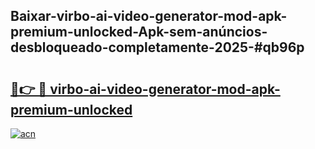 ## Baixar-virbo-ai-video-generator-mod-apk-premium-unlocked-Apk-sem-anúncios-desbloqueado-completamente-2025-#qb96p

# <h2><a href="https://ainizakaria.my?title=virbo-ai-video-generator-mod-apk-premium-unlocked&ref=20M">🔗👉 🔴 virbo-ai-video-generator-mod-apk-premium-unlocked</a></h2>

[![acn](https://github.com/user-attachments/assets/0f9c940e-d8b0-45ae-aac7-cd30a18b3e1c)](https://ainizakaria.my?title=virbo-ai-video-generator-mod-apk-premium-unlocked&ref=20M)

